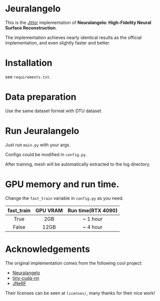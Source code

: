 # Jeuralangelo
This is the [Jittor](https://github.com/Jittor/Jittor) implementation of **Neuralangelo: High-Fidelity Neural Surface Reconstruction**.

The implementation achieves nearly identical results as the official implementation, and even slightly faster and better.

# Installation
see `requirements.txt`.

# Data preparation
Use the same dataset format with DTU dataset.

# Run Jeuralangelo
Just run `main.py` with your args.

Configs could be modified in `config.py`.

After training, mesh will be automatically extracted to the log directory.

# GPU memory and run time.
Change the `fast_train` variable in `config.py` as you need.

| fast_train | GPU VRAM | Run time(RTX 4090) |
| :--------: | :------: | :-------: |
| True       | 2GB      | ~ 1 hour  |
| False      | 12GB     | ~ 4 hour  |

# Acknowledgements
The original implementation comes from the following cool project:
- [Neuralangelo](https://github.com/NVlabs/neuralangelo)
- [tiny-cuda-nn](https://github.com/NVlabs/tiny-cuda-nn)
- [JNeRF](https://github.com/Jittor/JNeRF)

Their licenses can be seen at `licenses/`, many thanks for their nice work!

